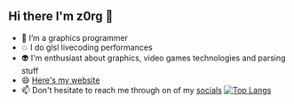 ## Hi there I'm z0rg 👋 
- 🔭 I’m a graphics programmer
- 💥 I do glsl livecoding performances
- 👽️ I'm enthusiast about graphics, video games technologies and parsing stuff
- 😄 [Here's my website](https://www.z0rg.dev/)
- 📫 Don't hesitate to reach me through on of my [socials](https://linktr.ee/z0rg)
[![Top Langs](https://github-readme-stats.vercel.app/api/top-langs/?username=seb776&layout=compact&theme=vision-friendly-dark)](https://github.com/anuraghazra/github-readme-stats)
